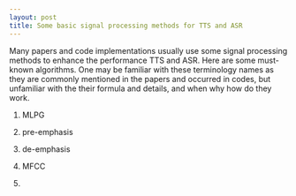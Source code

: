 ```yaml
---
layout: post
title: Some basic signal processing methods for TTS and ASR
---
```


Many papers and code implementations usually use some signal processing methods to enhance the performance TTS and ASR. Here are some must-known algorithms. One may be familiar with these terminology names as they are commonly mentioned in the papers and occurred in codes, but unfamiliar with the their formula and details, and when why how do they work. 

1. MLPG

2. pre-emphasis

3. de-emphasis

4. MFCC

5. 